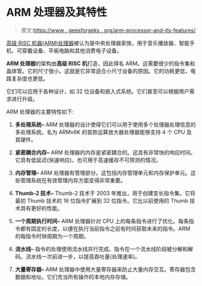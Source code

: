 # ARM 处理器及其特性

> 原文:[https://www . geesforgeks . org/arm-processor-and-its-features/](https://www.geeksforgeeks.org/arm-processor-and-its-features/)

[高级 RISC 机器(ARM)处理器](https://www.geeksforgeeks.org/advantages-and-disadvantages-of-arm-processor/)被认为是中央处理器家族，用于音乐播放器、智能手机、可穿戴设备、平板电脑和其他消费电子设备。

**ARM 处理器**的架构由**高级 RISC 机**打造，因此得名 ARM。这需要很少的指令集和晶体管。它的尺寸很小。这就是它非常适合小尺寸设备的原因。它的功耗更低，电路复杂度也更低。

它们可以应用于各种设计，如 32 位设备和嵌入式系统。它们甚至可以根据用户需求进行升级。

ARM 处理器的主要特性如下:

1.  **多处理系统–**
    ARM 处理器的设计使得它们可以用于使用多个处理器处理信息的多处理系统。名为 ARMv6K 的首款运算放大器处理器能够支持 4 个 CPU 及其硬件。

2.  **紧密耦合内存–**
    ARM 处理器的内存是紧密耦合的。这具有非常快的响应时间。它具有低延迟(快速响应)，也可用于高速缓存不可预测的情况。

3.  **内存管理–**
    ARM 处理器有管理部分。这包括内存管理单元和内存保护单元。这些管理系统在有效管理内存方面变得非常重要。

4.  **Thumb-2 技术–**
    Thumb-2 技术于 2003 年推出，用于创建变长指令集。它将最初 Thumb 技术的 16 位指令扩展到 32 位指令。它比以前使用的 Thumb 技术具有更好的性能。

5.  **一个周期执行时间–**
    ARM 处理器针对 CPU 上的每条指令进行了优化。每条指令都有固定的长度，以便在执行当前指令之前有时间获取未来的指令。ARM 的每指令时钟周期为一个周期。

6.  **流水线–**
    指令的处理使用流水线并行完成。指令在一个流水线阶段被分解和解码。流水线一次前进一步，以提高吞吐量(处理速率)。

7.  **大量寄存器–**
    ARM 处理器中使用大量寄存器来防止大量内存交互。寄存器包含数据和地址。它们充当所有操作的本地内存存储。